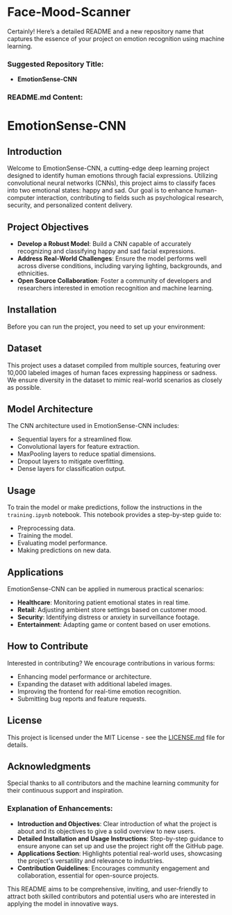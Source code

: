 # Face-Mood-Scanner
Certainly! Here’s a detailed README and a new repository name that captures the essence of your project on emotion recognition using machine learning.

### Suggested Repository Title:
- **EmotionSense-CNN**

### README.md Content:
# EmotionSense-CNN

## Introduction
Welcome to EmotionSense-CNN, a cutting-edge deep learning project designed to identify human emotions through facial expressions. Utilizing convolutional neural networks (CNNs), this project aims to classify faces into two emotional states: happy and sad. Our goal is to enhance human-computer interaction, contributing to fields such as psychological research, security, and personalized content delivery.

## Project Objectives
- **Develop a Robust Model**: Build a CNN capable of accurately recognizing and classifying happy and sad facial expressions.
- **Address Real-World Challenges**: Ensure the model performs well across diverse conditions, including varying lighting, backgrounds, and ethnicities.
- **Open Source Collaboration**: Foster a community of developers and researchers interested in emotion recognition and machine learning.

## Installation
Before you can run the project, you need to set up your environment:



## Dataset
This project uses a dataset compiled from multiple sources, featuring over 10,000 labeled images of human faces expressing happiness or sadness. We ensure diversity in the dataset to mimic real-world scenarios as closely as possible.

## Model Architecture
The CNN architecture used in EmotionSense-CNN includes:
- Sequential layers for a streamlined flow.
- Convolutional layers for feature extraction.
- MaxPooling layers to reduce spatial dimensions.
- Dropout layers to mitigate overfitting.
- Dense layers for classification output.

## Usage
To train the model or make predictions, follow the instructions in the `training.ipynb` notebook. This notebook provides a step-by-step guide to:
- Preprocessing data.
- Training the model.
- Evaluating model performance.
- Making predictions on new data.

## Applications
EmotionSense-CNN can be applied in numerous practical scenarios:
- **Healthcare**: Monitoring patient emotional states in real time.
- **Retail**: Adjusting ambient store settings based on customer mood.
- **Security**: Identifying distress or anxiety in surveillance footage.
- **Entertainment**: Adapting game or content based on user emotions.

## How to Contribute
Interested in contributing? We encourage contributions in various forms:
- Enhancing model performance or architecture.
- Expanding the dataset with additional labeled images.
- Improving the frontend for real-time emotion recognition.
- Submitting bug reports and feature requests.

## License
This project is licensed under the MIT License - see the [LICENSE.md](LICENSE) file for details.

## Acknowledgments
Special thanks to all contributors and the machine learning community for their continuous support and inspiration.


### Explanation of Enhancements:
- **Introduction and Objectives**: Clear introduction of what the project is about and its objectives to give a solid overview to new users.
- **Detailed Installation and Usage Instructions**: Step-by-step guidance to ensure anyone can set up and use the project right off the GitHub page.
- **Applications Section**: Highlights potential real-world uses, showcasing the project's versatility and relevance to industries.
- **Contribution Guidelines**: Encourages community engagement and collaboration, essential for open-source projects.

This README aims to be comprehensive, inviting, and user-friendly to attract both skilled contributors and potential users who are interested in applying the model in innovative ways.
